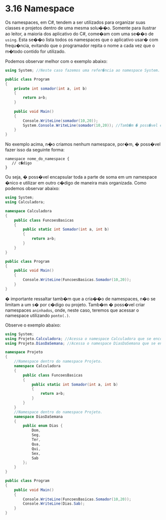 # 3.16 Namespace

Os namespaces, em C#, tendem a ser utilizados para organizar suas classes e projetos dentro de uma mesma solu��o. 
Somente para ilustrar ao leitor, a maioria dos aplicativo do C#, come�am com uma se��o de ``using``.
Esta se��o lista todos os namespaces que o aplicativo usar� com frequ�ncia, evitando que o programador repita o nome a cada vez que o m�todo contido for utilizado.

Podemos observar melhor com o exemplo abaixo:

```csharp
using System; //Neste caso fazemos uma refer�ncia ao namespace System.

public class Program
{
	private int somador(int a, int b)
	{
		return a+b;
	}
	
	public void Main()
	{
		Console.WriteLine(somador(10,20));
		System.Console.WriteLine(somador(10,20)); //Tamb�m � poss�vel executar o c�digo acima, desta forma, fazendo com que n�o seja necess�rio adicionar a diretiva using System
	}	
}

```

No exemplo acima, n�o criamos nenhum namespace, por�m, � poss�vel fazer isso da seguinte forma:

```
namespace nome_do_namespace {
   // c�digo
}
```

Ou seja, � poss�vel encapsular toda a parte de soma em um namespace �nico e utilizar em outro c�digo de maneira mais organizada. Como podemos observar abaixo:

```csharp
using System;
using Calculadora;

namespace Calculadora
{
	public class FuncoesBasicas
	{
		public static int Somador(int a, int b)
		{
			return a+b;
		}
	}
}

public class Program
{
	public void Main()
	{
		Console.WriteLine(FuncoesBasicas.Somador(10,20));
	}	
}

```

� importante ressaltar tamb�m que a cria��o de namespaces, n�o se limitam a um s� por c�digo ou projeto. Tamb�m � poss�vel criar namespaces ``aninhados``, onde, neste caso, teremos que acessar o namespace utilizando ``ponto(.)``.

Observe o exemplo abaixo:

```csharp
using System;
using Projeto.Calculadora; //Acessa o namespace Calculadora que se encontra dentro do projeto.
using Projeto.DiasDaSemana; //Acessa o namespace DiasDaSemana que se encontra dentro do projeto.

namespace Projeto
{
	//Namespace dentro do namespace Projeto.
	namespace Calculadora
	{
		public class FuncoesBasicas
		{
			public static int Somador(int a, int b)
			{
				return a+b;
			}
		}
	}
	//Namespace dentro do namespace Projeto.
	namespace DiasDaSemana
	{
		public enum Dias { 
			Dom,
			Seg,
			Ter,
			Qua,
			Qui,
			Sex,
			Sab 
		};
	}
}

public class Program
{
	public void Main()
	{
		Console.WriteLine(FuncoesBasicas.Somador(10,20));
		Console.WriteLine(Dias.Sab);
	}	
}
```